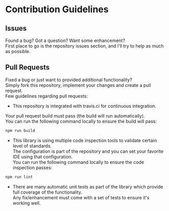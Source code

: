 # Contribution Guidelines
<!-- markdownlint-disable required-headers -->

## Issues

Found a bug? Got a question? Want some enhancement?<br>
First place to go is the repository issues section, and I'll try to help as much as possible.

## Pull Requests

Fixed a bug or just want to provided additional functionality?<br>
Simply fork this repository, implement your changes and create a pull request.<br>
Few guidelines regarding pull requests:

* This repository is integrated with travis.ci for continuous integration.<br>

Your pull request build must pass (the build will run automatically).<br>
You can run the following command locally to ensure the build will pass:

````sh
npm run build
````

* This library is using multiple code inspection tools to validate certain level of standards.<br>The configuration is part of the repository and you can set your favorite IDE using that configuration.<br>You can run the following command locally to ensure the code inspection passes:

````sh
npm run lint
````

* There are many automatic unit tests as part of the library which provide full coverage of the functionality.<br>Any fix/enhancement must come with a set of tests to ensure it's working well.
